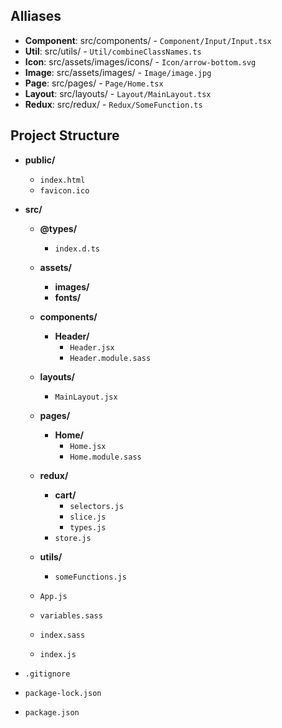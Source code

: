 ## Alliases

-   **Component**: src/components/ - `Component/Input/Input.tsx`
-   **Util**: src/utils/ - `Util/combineClassNames.ts`
-   **Icon**: src/assets/images/icons/ - `Icon/arrow-bottom.svg`
-   **Image**: src/assets/images/ - `Image/image.jpg`
-   **Page**: src/pages/ - `Page/Home.tsx`
-   **Layout**: src/layouts/ - `Layout/MainLayout.tsx`
-   **Redux**: src/redux/ - `Redux/SomeFunction.ts`

## Project Structure

-   **public/**

    -   `index.html`
    -   `favicon.ico`

-   **src/**

    -   **@types/**

        -   `index.d.ts`

    -   **assets/**

        -   **images/**
        -   **fonts/**

    -   **components/**

        -   **Header/**
            -   `Header.jsx`
            -   `Header.module.sass`

    -   **layouts/**

        -   `MainLayout.jsx`

    -   **pages/**

        -   **Home/**
            -   `Home.jsx`
            -   `Home.module.sass`

    -   **redux/**

        -   **cart/**
            -   `selectors.js`
            -   `slice.js`
            -   `types.js`
        -   `store.js`

    -   **utils/**

        -   `someFunctions.js`

    -   `App.js`
    -   `variables.sass`
    -   `index.sass`
    -   `index.js`

-   `.gitignore`
-   `package-lock.json`
-   `package.json`

